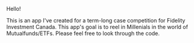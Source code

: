 Hello!

This is an app I've created for a term-long case competition for Fidelity Investment Canada. This app's goal is to reel in Millenials
in the world of Mutualfunds/ETFs. Please feel free to look through the code.
